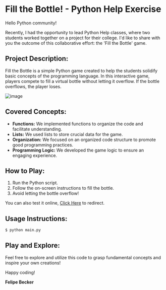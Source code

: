 #  Fill the Bottle! - Python Help Exercise

Hello Python community!

Recently, I had the opportunity to lead Python Help classes, where two students worked together on a project for their college. I'd like to share with you the outcome of this collaborative effort: the 'Fill the Bottle' game.

## Project Description:

Fill the Bottle is a simple Python game created to help the students solidify basic concepts of the programming language. In this interactive game, players compete to fill a virtual bottle without letting it overflow. If the bottle overflows, the player loses.

![image](https://github.com/beckerfelipee/PythonHelp-Game---Fill-the-Bottle-/assets/94445094/1f2ccdc8-702e-49de-ba8b-deaa069f60e7)

## Covered Concepts:

- **Functions:** We implemented functions to organize the code and facilitate understanding.
- **Lists:** We used lists to store crucial data for the game.
- **Organization:** We focused on an organized code structure to promote good programming practices.
- **Programming Logic:** We developed the game logic to ensure an engaging experience.

## How to Play:

1. Run the Python script.
2. Follow the on-screen instructions to fill the bottle.
3. Avoid letting the bottle overflow!

You can also test it online, [Click Here](https://replit.com/@FelipeHenrico/Fill-the-Bottle?v=1) to redirect.

## Usage Instructions:

```bash
$ python main.py
```

## Play and Explore:

Feel free to explore and utilize this code to grasp fundamental concepts and inspire your own creations!

Happy coding!

**Felipe Becker**
